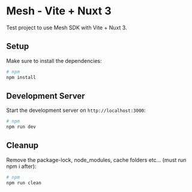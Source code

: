 # Mesh - Vite + Nuxt 3

Test project to use Mesh SDK with Vite + Nuxt 3.

## Setup

Make sure to install the dependencies:

```bash
# npm
npm install
```

## Development Server

Start the development server on `http://localhost:3000`:

```bash
# npm
npm run dev
```

## Cleanup

Remove the package-lock, node_modules, cache folders etc... (must run npm i after):

```bash
# npm
npm run clean
```
